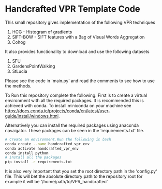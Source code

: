 # Handcrafted VPR Template Code

This small repository gives implementation of the following VPR techniques 
1. HOG - Histogram of gradients 
2. SIFT-BOW - SIFT features with a Bag of Visual Words Aggregation 
3. Cohog

It also provides functionality to download and use the following datasets 
1. SFU
2. GardensPointWalking
3. StLucia 

Please see the code in 'main.py' and read the comments to see how to use the methods. 

To Run this repository complete the following. First is to create a virtual environment with all the required packages. It is recommended this is achieved with conda. To install miniconda on your machine see https://docs.conda.io/projects/conda/en/latest/user-guide/install/windows.html. 

Alternatively you can install the required packages using anaconda navaigator. These packages can be seen in the 'requirements.txt' file.

```bash
# Create an environment.Run the following in bash 
conda create --name handcrafted_vpr_env
conda activate handcrafted_vpr_env
conda install python
# install all the packages 
pip install -r requirements.txt
```

It is also very important that you set the root directory path in the 'config.py' file. 
This will bet the absolute directory path to the repository root for example it will be '/home/path/to/VPR_handcrafted'
